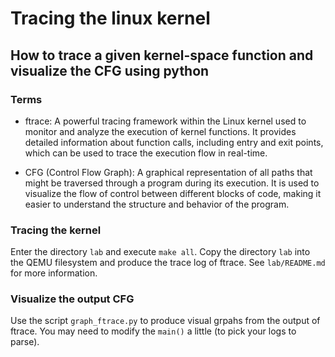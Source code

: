 # Tracing the linux kernel

## How to trace a given kernel-space function and visualize the CFG using python

### Terms

- ftrace: A powerful tracing framework within the Linux kernel used to monitor and analyze the execution of kernel functions. It provides detailed information about function calls, including entry and exit points, which can be used to trace the execution flow in real-time.

- CFG (Control Flow Graph): A graphical representation of all paths that might be traversed through a program during its execution. It is used to visualize the flow of control between different blocks of code, making it easier to understand the structure and behavior of the program.

### Tracing the kernel

Enter the directory `lab` and execute `make all`. Copy the directory `lab` into the QEMU
filesystem and produce the trace log of ftrace. See `lab/README.md` for more information.

### Visualize the output CFG

Use the script `graph_ftrace.py` to produce visual grpahs from the output of ftrace.
You may need to modify the `main()` a little (to pick your logs to parse).
